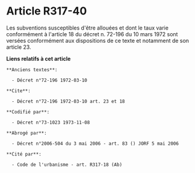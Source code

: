 # Article R317-40

Les subventions susceptibles d'être allouées et dont le taux varie conformément à l'article 18 du décret n. 72-196 du 10 mars
1972 sont versées conformément aux dispositions de ce texte et notamment de son article 23.

**Liens relatifs à cet article**

	**Anciens textes**:

	  - Décret n°72-196 1972-03-10

	**Cite**:

	  - Décret n°72-196 1972-03-10 art. 23 et 18

	**Codifié par**:

	  - Décret n°73-1023 1973-11-08

	**Abrogé par**:

	  - Décret n°2006-504 du 3 mai 2006 - art. 83 () JORF 5 mai 2006

	**Cité par**:

	  - Code de l'urbanisme - art. R317-18 (Ab)
